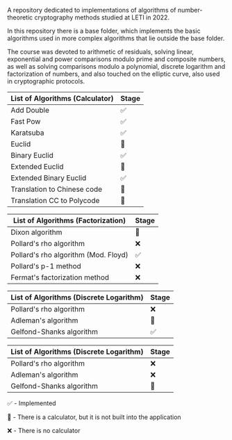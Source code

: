 A repository dedicated to implementations of algorithms of number-theoretic cryptography methods studied at LETI in 2022.

In this repository there is a base folder, which implements the basic algorithms used in more complex algorithms that lie outside the base folder.

The course was devoted to arithmetic of residuals, solving linear, exponential and power comparisons modulo prime and composite numbers, as well as solving comparisons modulo a polynomial, discrete logarithm and factorization of numbers, and also touched on the elliptic curve, also used in cryptographic protocols.

| List of Algorithms (Calculator) | Stage     |
|---------------------------------|:----------|
| Add Double                      | ✅         |
| Fast Pow                        | ✅         |
| Karatsuba                       | ✅         |
| Euclid                          | 🔨        |
| Binary Euclid                   | ✅         |
| Extended Euclid                 | 🔨        |
| Extended Binary Euclid          | ✅         |
| Translation to Chinese code     | 🔨        |
| Translation CC to Polycode      | 🔨        |

| List of Algorithms (Factorization)   | Stage  |
|--------------------------------------|:-------|
| Dixon algorithm                      | 🔨     |
| Pollard's rho algorithm              | ❌      |
| Pollard's rho algorithm (Mod. Floyd) | ✅      |
| Pollard's p-1 method                 | ❌      |
| Fermat's factorization method        | ❌      |

| List of Algorithms (Discrete Logarithm) | Stage |
|-----------------------------------------|:------|
| Pollard's rho algorithm                 | ❌     |
| Adleman's algorithm                     | 🔨    |
| Gelfond-Shanks algorithm                | ✅     |

| List of Algorithms (Discrete Logarithm) | Stage |
|-----------------------------------------|:------|
| Pollard's rho algorithm                 | ❌     |
| Adleman's algorithm                     | ❌     |
| Gelfond-Shanks algorithm                | 🔨    |

✅ - Implemented

🔨 - There is a calculator, but it is not built into the application

❌ - There is no calculator